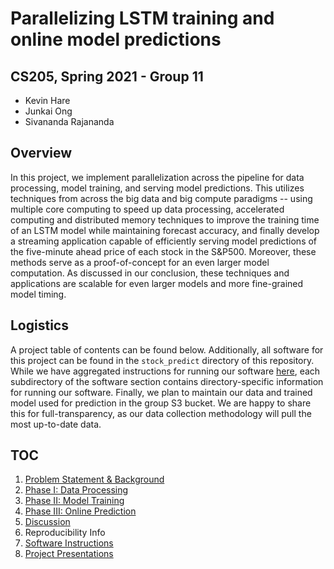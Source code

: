 # Parallelizing LSTM training and online model predictions

## CS205, Spring 2021 - Group 11

- Kevin Hare
- Junkai Ong
- Sivananda Rajananda

## Overview 

In this project, we implement parallelization across the pipeline for data processing, model training, and serving model predictions. This utilizes techniques from across the big data and big compute paradigms -- using multiple core computing to speed up data processing, accelerated computing and distributed memory techniques to improve the training time of an LSTM model while maintaining forecast accuracy, and finally develop a streaming application capable of efficiently serving model predictions of the five-minute ahead price of each stock in the S&P500. Moreover, these methods serve as a proof-of-concept for an even larger model computation. As discussed in our conclusion, these techniques and applications are scalable for even larger models and more fine-grained model timing.

## Logistics

A project table of contents can be found below. Additionally, all software for this project can be found in the `stock_predict` directory of this repository. While we have aggregated instructions for running our software [here](https://github.com/vrsivananda/CS205_FinalProject/blob/master/docs/instructions.md), each subdirectory of the software section contains directory-specific information for running our software. Finally, we plan to maintain our data and trained model used for prediction in the group S3 bucket. We are happy to share this for full-transparency, as our data collection methodology will pull the most up-to-date data.

## TOC

1. [Problem Statement & Background](https://github.com/vrsivananda/CS205_FinalProject/blob/master/docs/motivation.md)
3. [Phase I: Data Processing](https://github.com/vrsivananda/CS205_FinalProject/blob/master/docs/processing.md)
4. [Phase II: Model Training](https://github.com/vrsivananda/CS205_FinalProject/blob/master/docs/model_training.md)
5. [Phase III: Online Prediction](https://github.com/vrsivananda/CS205_FinalProject/blob/master/docs/prediction.md)
6. [Discussion](https://github.com/vrsivananda/CS205_FinalProject/blob/master/docs/discussion.md)
7. Reproducibility Info
8. [Software Instructions](https://github.com/vrsivananda/CS205_FinalProject/blob/master/docs/instructions.md)
9. [Project Presentations](https://github.com/vrsivananda/CS205_FinalProject/blob/master/presentations/)
